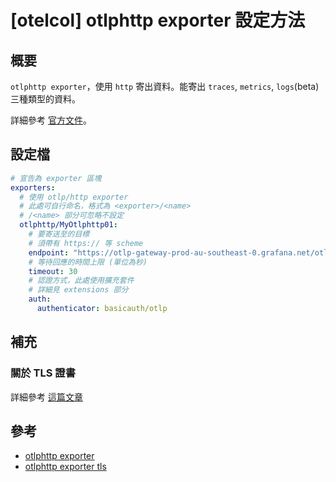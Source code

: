 # [otelcol] otlphttp exporter 設定方法
## 概要
`otlphttp exporter`，使用 `http` 寄出資料。能寄出 `traces`, `metrics`, `logs`(beta) 三種類型的資料。

詳細參考 [官方文件][otlphttp exporter]。

## 設定檔
```yml
# 宣告為 exporter 區塊
exporters:
  # 使用 otlp/http exporter
  # 此處可自行命名，格式為 <exporter>/<name>
  # /<name> 部分可忽略不設定
  otlphttp/MyOtlphttp01:
    # 要寄送至的目標
    # 須帶有 https:// 等 scheme
    endpoint: "https://otlp-gateway-prod-au-southeast-0.grafana.net/otlp"
    # 等待回應的時間上限 (單位為秒)
    timeout: 30
    # 認證方式，此處使用擴充套件
    # 詳細見 extensions 部分
    auth:
      authenticator: basicauth/otlp
```

## 補充
### 關於 TLS 證書
詳細參考 [這篇文章][otlphttp exporter tls]

## 參考
- [otlphttp exporter]
- [otlphttp exporter tls]

[otlphttp exporter]: https://github.com/open-telemetry/opentelemetry-collector/tree/main/exporter/otlphttpexporter
[otlphttp exporter tls]: https://github.com/open-telemetry/opentelemetry-collector/blob/main/config/configtls/README.md